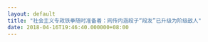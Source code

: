 ```yaml
---
layout: default
title: "社会主义专政铁拳随时准备着：网传内涵段子“段友”已升级为阶级敌人"
date: 2018-04-16T19:46:40.000000+08:00
---
```




